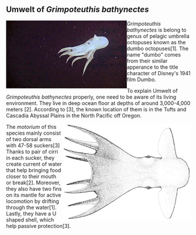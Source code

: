 ## Umwelt of *Grimpoteuthis bathynectes*

<img align="left" src="/assignment2/1.jpg">

*Grimpoteuthis bathynectes* is belong to genus of pelagic umbrella octopuses known as the dumbo octopuses[1]. The name "dumbo" comes from their similar apperance to the title character of Disney's 1941 film Dumbo.

To explain Umwelt of *Grimpoteuthis bathynectes* properly, one need to be aware of its living environment. They live in deep ocean floor at depths of around 3,000-4,000 meters [2]. According to [3], the known location of them is in the Tufts and Cascadia Abyssal Plains in the North Pacific off Oregon.

<img align="right" src="/assignment2/2.jpg">

The *motorium* of this species mainly consist of two dorsal arms with 47-58 suckers[3] Thanks to pair of cirri in each sucker, they create current of water that help bringing food closer to their mouth or break[2]. Moreover, they also have two fins on its mantle for active locomotion by drifting through the water[1]. Lastly, they have a U shaped shell, which help passive protection[3].






